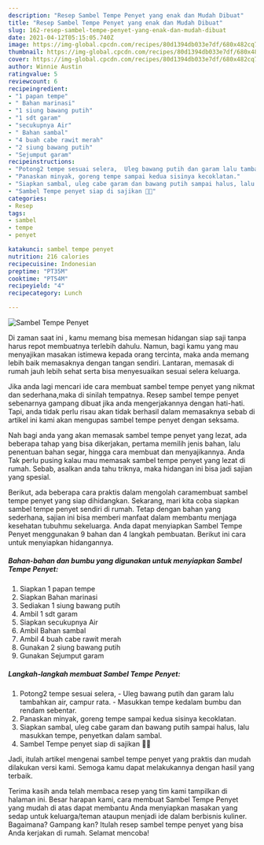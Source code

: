 ```yaml
---
description: "Resep Sambel Tempe Penyet yang enak dan Mudah Dibuat"
title: "Resep Sambel Tempe Penyet yang enak dan Mudah Dibuat"
slug: 162-resep-sambel-tempe-penyet-yang-enak-dan-mudah-dibuat
date: 2021-04-12T05:15:05.740Z
image: https://img-global.cpcdn.com/recipes/80d1394db033e7df/680x482cq70/sambel-tempe-penyet-foto-resep-utama.jpg
thumbnail: https://img-global.cpcdn.com/recipes/80d1394db033e7df/680x482cq70/sambel-tempe-penyet-foto-resep-utama.jpg
cover: https://img-global.cpcdn.com/recipes/80d1394db033e7df/680x482cq70/sambel-tempe-penyet-foto-resep-utama.jpg
author: Winnie Austin
ratingvalue: 5
reviewcount: 6
recipeingredient:
- "1 papan tempe"
- " Bahan marinasi"
- "1 siung bawang putih"
- "1 sdt garam"
- "secukupnya Air"
- " Bahan sambal"
- "4 buah cabe rawit merah"
- "2 siung bawang putih"
- "Sejumput garam"
recipeinstructions:
- "Potong2 tempe sesuai selera,  Uleg bawang putih dan garam lalu tambahkan air, campur rata. Masukkan tempe kedalam bumbu dan rendam sebentar."
- "Panaskan minyak, goreng tempe sampai kedua sisinya kecoklatan."
- "Siapkan sambal, uleg cabe garam dan bawang putih sampai halus, lalu masukkan tempe, penyetkan dalam sambal."
- "Sambel Tempe penyet siap di sajikan 🥰🥰"
categories:
- Resep
tags:
- sambel
- tempe
- penyet

katakunci: sambel tempe penyet 
nutrition: 216 calories
recipecuisine: Indonesian
preptime: "PT35M"
cooktime: "PT54M"
recipeyield: "4"
recipecategory: Lunch

---
```



![Sambel Tempe Penyet](https://img-global.cpcdn.com/recipes/80d1394db033e7df/680x482cq70/sambel-tempe-penyet-foto-resep-utama.jpg)

Di zaman  saat ini , kamu memang bisa memesan hidangan siap saji tanpa harus repot membuatnya terlebih dahulu. Namun, bagi kamu yang mau menyajikan masakan istimewa kepada orang tercinta, maka anda memang lebih baik memasaknya dengan tangan sendiri. Lantaran, memasak di rumah jauh lebih sehat serta bisa menyesuaikan sesuai selera keluarga.

Jika anda lagi mencari ide cara membuat sambel tempe penyet yang nikmat dan sederhana,maka di sinilah tempatnya. Resep sambel tempe penyet  sebenarnya gampang dibuat jika anda mengerjakannya dengan hati-hati. Tapi, anda tidak perlu risau akan tidak berhasil dalam memasaknya 
sebab di artikel ini kami akan mengupas sambel tempe penyet dengan seksama.  



Nah bagi anda yang akan memasak sambel tempe penyet yang lezat, ada beberapa tahap yang bisa dikerjakan, pertama memilih jenis bahan, lalu penentuan bahan segar, hingga cara membuat dan menyajikannya. Anda Tak perlu pusing kalau mau memasak sambel tempe penyet yang lezat di rumah. Sebab, asalkan anda  tahu triknya, maka hidangan ini bisa jadi sajian yang spesial.

Berikut, ada beberapa cara praktis  dalam mengolah caramembuat sambel tempe penyet yang siap dihidangkan. Sekarang, mari kita coba siapkan sambel tempe penyet sendiri di rumah. Tetap dengan bahan yang sederhana, sajian ini bisa memberi manfaat dalam membantu menjaga kesehatan tubuhmu sekeluarga. Anda dapat menyiapkan Sambel Tempe Penyet menggunakan 9 bahan dan 4 langkah pembuatan. Berikut ini cara untuk menyiapkan hidangannya.

<!--inarticleads1-->

##### Bahan-bahan dan bumbu yang digunakan untuk menyiapkan Sambel Tempe Penyet:

1. Siapkan 1 papan tempe
1. Siapkan  Bahan marinasi
1. Sediakan 1 siung bawang putih
1. Ambil 1 sdt garam
1. Siapkan secukupnya Air
1. Ambil  Bahan sambal
1. Ambil 4 buah cabe rawit merah
1. Gunakan 2 siung bawang putih
1. Gunakan Sejumput garam




<!--inarticleads2-->

##### Langkah-langkah membuat Sambel Tempe Penyet:

1. Potong2 tempe sesuai selera,  - Uleg bawang putih dan garam lalu tambahkan air, campur rata. - Masukkan tempe kedalam bumbu dan rendam sebentar.
1. Panaskan minyak, goreng tempe sampai kedua sisinya kecoklatan.
1. Siapkan sambal, uleg cabe garam dan bawang putih sampai halus, lalu masukkan tempe, penyetkan dalam sambal.
1. Sambel Tempe penyet siap di sajikan 🥰🥰




Jadi, itulah artikel mengenai  sambel tempe penyet  yang praktis dan mudah dilakukan versi kami. Semoga kamu dapat melakukannya dengan hasil yang terbaik. 

Terima kasih anda telah membaca resep yang tim kami tampilkan di halaman ini. Besar harapan kami, cara membuat  Sambel Tempe Penyet yang mudah di atas dapat membantu Anda menyiapkan masakan yang sedap untuk keluarga/teman ataupun menjadi ide dalam berbisnis kuliner. Bagaimana? Gampang kan? Itulah resep sambel tempe penyet yang bisa Anda kerjakan di rumah. Selamat mencoba!

